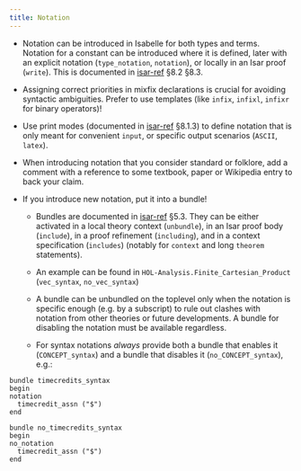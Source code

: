 ```yaml
---
title: Notation
---
```


- Notation can be introduced in Isabelle for both types and terms. 
Notation for a constant can be introduced where it is defined, later with an explicit notation (`type_notation`, `notation`), or locally in an Isar proof (`write`).
This is documented in [isar-ref](https://isabelle.in.tum.de/dist/doc/isar-ref.pdf) §8.2 §8.3.

- Assigning correct priorities in mixfix declarations is crucial for avoiding syntactic ambiguities.
Prefer to use templates (like `infix`, `infixl`, `infixr` for binary operators)!

- Use print modes (documented in [isar-ref](https://isabelle.in.tum.de/dist/doc/isar-ref.pdf) §8.1.3)
to define notation that is only meant for convenient `input`, or specific output scenarios (`ASCII`, `latex`).

- When introducing notation that you consider standard or folklore, 
add a comment with a reference to some textbook, paper or Wikipedia entry to back your claim.

- If you introduce new notation, put it into a bundle!

  - Bundles are documented in [isar-ref](https://isabelle.in.tum.de/dist/doc/isar-ref.pdf) §5.3. They can be either activated in a local theory context (`unbundle`), in an Isar proof body (`include`), in a proof refinement (`including`), and in a context specification (`includes`) (notably for `context` and long `theorem` statements).

  - An example can be found in `HOL-Analysis.Finite_Cartesian_Product` (`vec_syntax`, `no_vec_syntax`)

  - A bundle can be unbundled on the toplevel only when the notation is specific enough (e.g. by a subscript) to rule out clashes with notation from other theories or future developments. A bundle for disabling the notation must be available regardless.
  
  - For syntax notations _always_ provide both a bundle that enables it (`CONCEPT_syntax`) and a bundle that disables it (`no_CONCEPT_syntax`), e.g.:

``` isabelle
bundle timecredits_syntax
begin
notation
  timecredit_assn ("$")
end

bundle no_timecredits_syntax
begin
no_notation
  timecredit_assn ("$")
end
```

